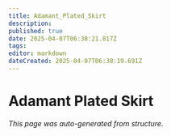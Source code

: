```yaml
---
title: Adamant_Plated_Skirt
description: 
published: true
date: 2025-04-07T06:38:21.817Z
tags: 
editor: markdown
dateCreated: 2025-04-07T06:38:19.691Z
---
```


# Adamant Plated Skirt

*This page was auto-generated from structure.*